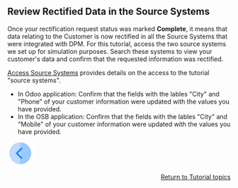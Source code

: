 ## Review Rectified Data in the Source Systems

Once your rectification request status was marked **Complete**, it means that data relating to the Customer is now rectified in all the Source Systems that were integrated with DPM. For this tutorial, access the two source systems we set up for simulation purposes. Search these systems to view your customer's data and confirm that the requested information was rectified.

[Access Source Systems](../00_Setup/00_Access_Source_Systems.md) provides details on the access to the tutorial "source systems".

 - In Odoo application: Confirm that the fields with the lables "City" and "Phone" of your customer information were updated with the values you have provided.
 - In the OSB application: Confirm that the fields with the lables "City" and "Mobile" of your customer information were updated with the values you have provided.

[![Previous](../images/Previous.png)]( 03_05_Rectify_Ensure_Marked_Complete.md)[<p align="right"> Return to Tutorial topics</p>](../README.md#data-subject-requests)

